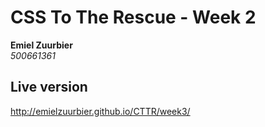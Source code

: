 CSS To The Rescue - Week 2
=================

**Emiel Zuurbier**  
*500661361*  

Live version
------------

http://emielzuurbier.github.io/CTTR/week3/